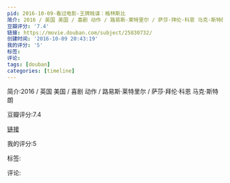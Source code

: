 ```yaml
---
pid: 2016-10-09-看过电影-王牌贱谍：格林斯比
简介: 2016 / 英国 美国 / 喜剧 动作 / 路易斯·莱特里尔 / 萨莎·拜伦·科恩 马克·斯特朗
豆瓣评分: '7.4'
链接: https://movie.douban.com/subject/25830732/
创建时间: '2016-10-09 20:43:19'
我的评分: '5'
标签:
评论:
tags: [douban]
categories: [timeline]
---
```

简介:2016 / 英国 美国 / 喜剧 动作 / 路易斯·莱特里尔 / 萨莎·拜伦·科恩 马克·斯特朗

豆瓣评分:7.4

[链接](https://movie.douban.com/subject/25830732/)

我的评分:5

标签:

评论:

